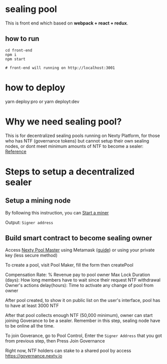 # sealing pool

This is front end which based on **webpack + react + redux**.

## how to run
```
cd front-end
npm i
npm start

# front-end will running on http://localhost:3001
```

# how to deploy
yarn deploy:pro
or
yarn deployt:dev

# Why we need sealing pool?

This is for decentralized sealing pools running on Nexty Platform, for those who has NTF (governance tokens) but cannot setup their own sealing nodes, or dont meet minimum amounts of NTF to become a sealer: [Reference](https://medium.com/nextyplatform/how-to-become-nty-miners-instruction-3ca14d8511c4)

# Steps to setup a decentralized sealer

## Setup a mining node
By following this instruction, you can [Start a miner](https://medium.com/nextyplatform/how-to-become-nty-miners-instruction-3ca14d8511c4)

Output: `Signer address`

## Build smart contract to become sealing owner

Access [Nexty Pool Master](https://poolmaster.nexty.io) using Metamask ([guide](https://medium.com/nextyplatform/how-to-become-nty-miners-instruction-3ca14d8511c4)) or using your private key (less secure method)

To create a pool, visit Pool Maker, fill the form then createPool

Compensation Rate: % Revenue pay to pool owner
Max Lock Duration (days): How long members have to wait since their request NTF withdrawal
Owner's actions delay(hours): Time to activate any change of pool from owner

After pool created, to show it on public list on the user's interface, pool has to have at least 3000 NTF

After that pool collects enough NTF (50,000 minimum), owner can start joining Goverance to be a sealer. Remember in this step, sealing node have to be online all the time.

To join Goverance, go to Pool Control, Enter the `Signer Address` that you got from previous step, then Press Join Governance

Right now, NTF holders can stake to a shared pool by access https://governance.nexty.io
